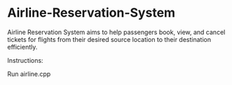 # Airline-Reservation-System

Airline Reservation System aims to help passengers book, view, and cancel tickets for flights from their desired source location to their destination efficiently.

Instructions:

Run airline.cpp
